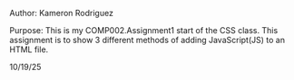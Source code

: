 Author: Kameron Rodriguez 

Purpose: This is my COMP002.Assignment1 start of the CSS class. This assignment is to show 3 different methods of adding JavaScript(JS) to an HTML file.

10/19/25